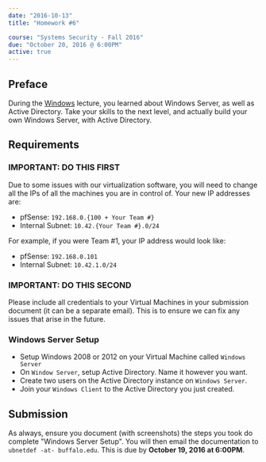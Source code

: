 ```yaml
---
date: "2016-10-13"
title: "Homework #6"

course: "Systems Security - Fall 2016"
due: "October 20, 2016 @ 6:00PM"
active: true
---
```


## Preface
During the [Windows](/lectures/fall2016/windows) lecture, you learned about Windows Server, as well as Active Directory.
Take your skills to the next level, and actually build your own Windows Server, with Active Directory.

## Requirements
### **IMPORTANT**: DO THIS FIRST
Due to some issues with our virtualization software, you will need to change all the IPs of all the machines you are in control of.
Your new IP addresses are:

* pfSense: `192.168.0.{100 + Your Team #}`
* Internal Subnet: `10.42.{Your Team #}.0/24`

For example, if you were Team #1, your IP address would look like:

* pfSense: `192.168.0.101`
* Internal Subnet: `10.42.1.0/24`

### **IMPORTANT**: DO THIS SECOND
Please include all credentials to your Virtual Machines in your submission document (it can be a separate email).
This is to ensure we can fix any issues that arise in the future.

### Windows Server Setup
* Setup Windows 2008 or 2012 on your Virtual Machine called `Windows Server`
* On `Window Server`, setup Active Directory.  Name it however you want.
* Create two users on the Active Directory instance on `Windows Server`.
* Join your `Windows Client` to the Active Directory you just created.

## Submission
As always, ensure you document (with screenshots) the steps you took do complete "Windows Server Setup". 
You will then email the documentation to `ubnetdef -at- buffalo.edu`.
This is due by **October 19, 2016 at 6:00PM**.